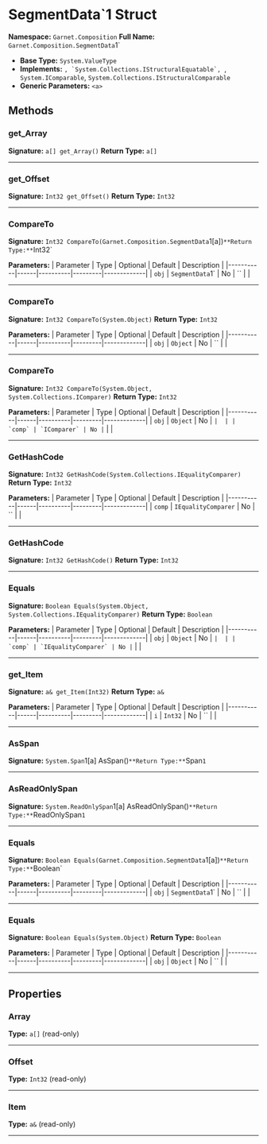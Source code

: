# SegmentData`1 Struct

**Namespace:** `Garnet.Composition`
**Full Name:** `Garnet.Composition.SegmentData`1`
- **Base Type:** `System.ValueType`
- **Implements:** ``, `System.Collections.IStructuralEquatable`, ``, `System.IComparable`, `System.Collections.IStructuralComparable`
- **Generic Parameters:** `<a>`

## Methods

### get_Array

**Signature:** `a[] get_Array()`
**Return Type:** `a[]`

---

### get_Offset

**Signature:** `Int32 get_Offset()`
**Return Type:** `Int32`

---

### CompareTo

**Signature:** `Int32 CompareTo(Garnet.Composition.SegmentData`1[a])`
**Return Type:** `Int32`

**Parameters:**
| Parameter | Type | Optional | Default | Description |
|-----------|------|----------|---------|-------------|
| `obj` | `SegmentData`1` | No | `` |  |

---

### CompareTo

**Signature:** `Int32 CompareTo(System.Object)`
**Return Type:** `Int32`

**Parameters:**
| Parameter | Type | Optional | Default | Description |
|-----------|------|----------|---------|-------------|
| `obj` | `Object` | No | `` |  |

---

### CompareTo

**Signature:** `Int32 CompareTo(System.Object, System.Collections.IComparer)`
**Return Type:** `Int32`

**Parameters:**
| Parameter | Type | Optional | Default | Description |
|-----------|------|----------|---------|-------------|
| `obj` | `Object` | No | `` |  |
| `comp` | `IComparer` | No | `` |  |

---

### GetHashCode

**Signature:** `Int32 GetHashCode(System.Collections.IEqualityComparer)`
**Return Type:** `Int32`

**Parameters:**
| Parameter | Type | Optional | Default | Description |
|-----------|------|----------|---------|-------------|
| `comp` | `IEqualityComparer` | No | `` |  |

---

### GetHashCode

**Signature:** `Int32 GetHashCode()`
**Return Type:** `Int32`

---

### Equals

**Signature:** `Boolean Equals(System.Object, System.Collections.IEqualityComparer)`
**Return Type:** `Boolean`

**Parameters:**
| Parameter | Type | Optional | Default | Description |
|-----------|------|----------|---------|-------------|
| `obj` | `Object` | No | `` |  |
| `comp` | `IEqualityComparer` | No | `` |  |

---

### get_Item

**Signature:** `a& get_Item(Int32)`
**Return Type:** `a&`

**Parameters:**
| Parameter | Type | Optional | Default | Description |
|-----------|------|----------|---------|-------------|
| `i` | `Int32` | No | `` |  |

---

### AsSpan

**Signature:** `System.Span`1[a] AsSpan()`
**Return Type:** `Span`1`

---

### AsReadOnlySpan

**Signature:** `System.ReadOnlySpan`1[a] AsReadOnlySpan()`
**Return Type:** `ReadOnlySpan`1`

---

### Equals

**Signature:** `Boolean Equals(Garnet.Composition.SegmentData`1[a])`
**Return Type:** `Boolean`

**Parameters:**
| Parameter | Type | Optional | Default | Description |
|-----------|------|----------|---------|-------------|
| `obj` | `SegmentData`1` | No | `` |  |

---

### Equals

**Signature:** `Boolean Equals(System.Object)`
**Return Type:** `Boolean`

**Parameters:**
| Parameter | Type | Optional | Default | Description |
|-----------|------|----------|---------|-------------|
| `obj` | `Object` | No | `` |  |

---

## Properties

### Array

**Type:** `a[]` (read-only)

---

### Offset

**Type:** `Int32` (read-only)

---

### Item

**Type:** `a&` (read-only)

---